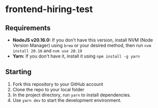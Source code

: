 # frontend-hiring-test

## Requirements

- **NodeJS v20.16.0:** If you don't have this version, install NVM (Node Version Manager) using `brew` or your desired method, then run `nvm install 20.16` and `nvm use 20.19`
- **Yarn:** If you don't have it, install it using `npm install -g yarn`

## Starting

1. Fork this repository to your GitHub account
2. Clone the repo to your local folder
3. In the project directory, run `yarn` to install dependencies.
4. Use `yarn dev` to start the development environment.
